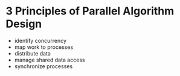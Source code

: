 3 Principles of Parallel Algorithm Design
=========================================
* identify concurrency
* map work to processes
* distribute data
* manage shared data access
* synchronize processes
